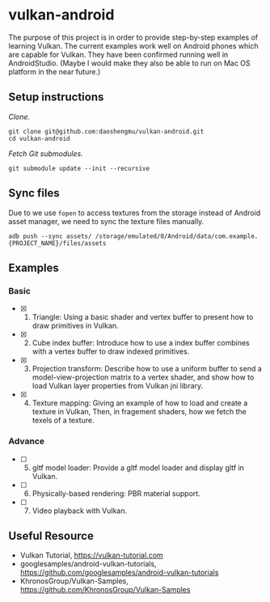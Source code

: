 # vulkan-android
The purpose of this project is in order to provide step-by-step examples of learning Vulkan. The current examples work well on Android phones which are capable for Vulkan. They have been confirmed running well in AndroidStudio. (Maybe I would make they also be able to run on Mac OS platform in the near future.)

## Setup instructions
*Clone.*
```
git clone git@github.com:daoshengmu/vulkan-android.git
cd vulkan-android
```
*Fetch Git submodules.*
```
git submodule update --init --recursive
```

## Sync files
Due to we use `fopen` to access textures from the storage instead of Android asset manager, we need to sync the texture files manually.
```
adb push --sync assets/ /storage/emulated/0/Android/data/com.example.{PROJECT_NAME}/files/assets
```

## Examples
### Basic
- [x] 1. Triangle: Using a basic shader and vertex buffer to present how to draw primitives in Vulkan.
- [x] 2. Cube index buffer: Introduce how to use a index buffer combines with a vertex buffer to draw indexed primitives. 
- [x] 3. Projection transform: Describe how to use a uniform buffer to send a model-view-projection matrix to a vertex shader, and show how to load Vulkan layer properties from Vulkan jni library.
- [x] 4. Texture mapping: Giving an example of how to load and create a texture in Vulkan, Then, in fragement shaders, how we fetch the texels of a texture.

### Advance
- [ ] 5. gltf model loader: Provide a gltf model loader and display gltf in Vulkan.
- [ ] 6. Physically-based rendering: PBR material support.
- [ ] 7. Video playback with Vulkan.

## Useful Resource
- Vulkan Tutorial, https://vulkan-tutorial.com
- googlesamples/android-vulkan-tutorials, https://github.com/googlesamples/android-vulkan-tutorials
- KhronosGroup/Vulkan-Samples, https://github.com/KhronosGroup/Vulkan-Samples